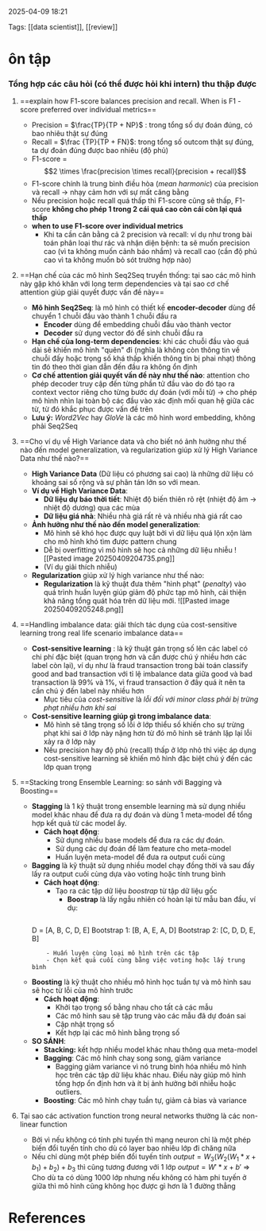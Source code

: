2025-04-09 18:21


Tags: [[data scientist]], [[review]] 

# ôn tập
### Tổng hợp các câu hỏi (có thể được hỏi khi intern) thu thập được 

1. ==explain how F1-score balances precision and recall. When is F1 - score preferred over individual metrics==
	- Precision = $\frac{TP}{TP + NP}$ : trong tổng số dự đoán đúng, có bao nhiêu thật sự đúng
	- Recall = $\frac {TP}{TP + FN}$: trong tổng số outcom thật sự đúng, ta dự đoán đúng được bao nhiêu (độ phủ)
	- F1-score = $$2 \times \frac{precision \times recall}{precision + recall}$$
	- F1-score chính là trung bình điều hòa (*mean harmonic*) của precision và recall -> nhạy cảm hơn với sự mất căng bằng
	- Nếu precision hoặc recall quá thấp thì F1-score cũng sẽ thấp, F1-score **không cho phép 1 trong 2 cái quá cao còn cái còn lại quá thấp**
	- **when to use F1-score over individual metrics** 
		- Khi ta cần cân bằng cả 2 precision và recall: ví dụ như trong bài toán phân loại thư rác và nhận diện bệnh: ta sẽ muốn precision cao (vì ta không muốn cảnh báo nhầm) và recall cao (cần độ phủ cao vì ta không muốn bỏ sót trường hợp nào)
2. ==Hạn chế của các mô hình Seq2Seq truyền thống: tại sao các mô hình này gặp khó khăn với long term dependencies và tại sao cơ chế attention giúp giải quyết được vấn đề này==
	- **Mô hình Seq2Seq**: là mô hình có thiết kế **encoder-decoder** dùng để chuyển 1 chuỗi đầu vào thành 1 chuỗi đầu ra
		- **Encoder** dùng để embedding chuỗi đầu vào thành vector
		- **Decoder** sử dụng vector đó để sinh chuỗi đầu ra
	- **Hạn chế của long-term dependencies**: khi các chuỗi đầu vào quá dài sẽ khiến mô hình "quên" đi (nghĩa là không còn thông tin về chuỗi đấy hoặc trọng số khá thấp khiến thông tin bị phai nhạt) thông tin đó theo thời gian dẫn đến đầu ra không ổn định
	- **Cơ chế attention giải quyết vấn đề này như thế nào**: attention cho phép decoder truy cập đến từng phần tử đầu vào do đó tạo ra context vector riêng cho từng bước dự đoán (với mỗi từ) -> cho phép mô hình nhìn lại toàn bộ các đầu vào xác định mối quan hệ giữa các từ, từ đó khắc phục được vấn đề trên
	- **Lưu ý:** *Word2Vec* hay *GloVe* là các mô hình word embedding, không phải Seq2Seq
3. ==Cho ví dụ về High Variance data và cho biết nó ảnh hưởng như thế nào đến model generalization, và regularization giúp xử lý High Variance Data như thế nào?==
	- **High Variance Data** (Dữ liệu có phương sai cao) là những dữ liệu có khoảng sai số rộng và sự phân tán lớn so với mean.
	- **Ví dụ về High Variance Data**: 
		-  **Dữ liệu dự báo thời tiết**: Nhiệt độ biến thiên rõ rệt (nhiệt độ âm -> nhiệt độ dương) qua các mùa 
		- **Dữ liệu giá nhà**: Nhiều nhà giá rất rẻ và nhiều nhà giá rất cao 
	- **Ảnh hưởng như thế nào đến model generalization**: 
		- Mô hình sẽ khó học được quy luật bởi vì dữ liệu quá lộn xộn làm cho mô hình khó tìm được pattern chung 
		- Dễ bị overfitting vì mô hình sẽ học cả những dữ liệu nhiễu 
		![[Pasted image 20250409204735.png]]
		- (Ví dụ giải thích nhiễu)
	- **Regularization** giúp xử lý high variance như thế nào: 
		- **Regularization** là kỹ thuật đưa thêm "hình phạt" (*penalty*) vào quá trình huấn luyện giúp giảm độ phức tạp mô hình, cải thiện khả năng tổng quát hóa trên dữ liệu mới.
		![[Pasted image 20250409205248.png]]

4. ==Handling imbalance data: giải thích tác dụng của cost-sensitive learning trong real life scenario imbalance data==
	- **Cost-sensitive learning** : là kỹ thuật gán trọng số lên các label có chi phí đặc biệt (quan trọng hơn và cần được chú ý nhiều hơn các label còn lại), ví dụ như là fraud transaction trong bài toán classify good and bad transaction với tỉ lệ imbalance data giữa good và bad transaction là 99% và 1%, vì fraud transaction ở đây quá ít nên ta cần chú ý đến label này nhiều hơn
		- Mục tiêu của *cost-sensitive* là *lỗi đối với minor class phải bị trừng phạt nhiều hơn khi sai*
	- **Cost-sensitive learning giúp gì trong imbalance data**: 
		- Mô hình sẽ tăng trọng số lỗi ở lớp thiểu số khiến cho sự trừng phạt khi sai ở lớp này nặng hơn từ đó mô hình sẽ tránh lặp lại lỗi xảy ra ở lớp này
		- Nếu precision hay độ phủ (recall) thấp ở lớp nhỏ  thì việc áp dụng cost-sensitive learning sẽ khiến mô hình đặc biệt chú ý đến các lớp quan trọng
5. ==Stacking trong Ensemble Learning: so sánh với Bagging và Boosting==
	- **Stagging** là 1 kỹ thuật trong ensemble learning mà sử dụng nhiều model khác nhau để đưa ra dự đoán và dùng 1 meta-model để tổng hợp kết quả từ các model ấy.
		- **Cách hoạt động**:
			- Sử dụng nhiều base models để đưa ra các dự đoán.
			- Sử dụng các dự đoán để làm feature cho meta-model
			- Huấn luyện meta-model để đưa ra output cuối cùng
	- **Bagging** là kỹ thuật sử dụng nhiều model chạy đồng thời và sau đấy lấy ra output cuối cùng dựa vào voting hoặc tính trung bình 
		- **Cách hoạt động**:
			- Tạo ra các tập dữ liệu *boostrap* từ tập dữ liệu gốc 
				- **Boostrap** là lấy ngẫu nhiên có hoàn lại từ mẫu ban đầu, ví dụ:
				``` python 
		D = [A, B, C, D, E]
		Bootstrap 1: [B, A, E, A, D]
		Bootstrap 2: [C, D, D, E, B]
		```
			- Huấn luyện cùng loại mô hình trên các tập
			- Chọn kết quả cuối cùng bằng việc voting hoặc lấy trung bình
	- **Boosting** là kỹ thuật cho nhiều mô hình học tuần tự và mô hình sau sẽ học từ lỗi của mô hình trước 
		- **Cách hoạt động**:
			- Khởi tạo trọng số bằng nhau cho tất cả các mẫu
			- Các mô hình sau sẽ tập trung vào các mẫu đã dự đoán sai
			- Cập nhật trọng số
			- Kết hợp lại các mô hình bằng trọng số
	- **SO SÁNH**: 
		- **Stacking:** kết hợp nhiều model khác nhau thông qua meta-model
		- **Bagging**: Các mô hình chaỵ song song,  giảm variance
			- Bagging giảm variance vì nó trung bình hóa nhiều mô hình học trên các tập dữ liệu khác nhau. Điều này giúp mô hình tổng hợp ổn định hơn và ít bị ảnh hưởng bởi nhiễu hoặc outliers.
		- **Boosting**: Các mô hình chạy tuần tự,  giảm cả bias và variance
6. Tại sao các activation function trong neural networks thường là các non-linear function
	- Bởi vì nếu không có tính phi tuyến thì mạng neuron chỉ là một phép biến đổi tuyến tính cho dù có layer bao nhiêu lớp đi chăng nữa 
	- Nếu chỉ dùng một phép biến đổi tuyến tính $output = W_3(W_2(W_1*x+b_1)+b_2)+b_3$ thì cũng tương đương với 1 lớp $output = W'*x+b'$
	=> Cho dù ta có dùng 1000 lớp nhưng nếu không có hàm phi tuyến ở giữa thì mô hình cũng không học được gì hơn là 1 đường thẳng 
# References 
